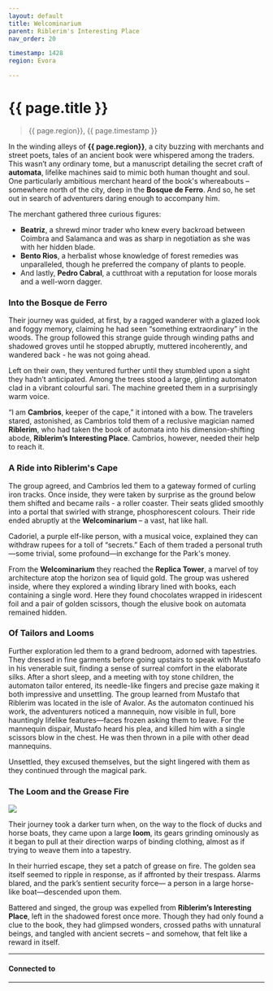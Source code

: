 ```yaml
---
layout: default
title: Welcominarium
parent: Riblerim's Interesting Place
nav_order: 20

timestamp: 1428
region: Evora

---
```


# {{ page.title }}

> {{ page.region}}, {{ page.timestamp }}

In the winding alleys of **{{ page.region}}**, a city buzzing with merchants and street poets, tales of an ancient book were whispered among the traders. This wasn’t any ordinary tome, but a manuscript detailing the secret craft of **automata**, lifelike machines said to mimic both human thought and soul. One particularly ambitious merchant heard of the book's whereabouts – somewhere north of the city, deep in the **Bosque de Ferro**. And so, he set out in search of adventurers daring enough to accompany him.

The merchant gathered three curious figures:

- **Beatriz**, a shrewd minor trader who knew every backroad between Coimbra and Salamanca and was as sharp in negotiation as she was with her hidden blade.
- **Bento Rios**, a herbalist whose knowledge of forest remedies was unparalleled, though he preferred the company of plants to people.
- And lastly, **Pedro Cabral**, a cutthroat with a reputation for loose morals and a well-worn dagger.

### Into the Bosque de Ferro

Their journey was guided, at first, by a ragged wanderer with a glazed look and foggy memory, claiming he had seen “something extraordinary” in the woods. The group followed this strange guide through winding paths and shadowed groves until he stopped abruptly, muttered incoherently, and wandered back - he was not going ahead.

Left on their own, they ventured further until they stumbled upon a sight they hadn’t anticipated. Among the trees stood a large, glinting automaton clad in a vibrant colourful sari. The machine greeted them in a surprisingly warm voice.

“I am **Cambrios**, keeper of the cape,” it intoned with a bow. The travelers stared, astonished, as Cambrios told them of a reclusive magician named **Riblerim**, who had taken the book of automata into his dimension-shifting abode, **Riblerim’s Interesting Place**. Cambrios, however, needed their help to reach it. 

### A Ride into Riblerim's Cape

The group agreed, and Cambrios led them to a gateway formed of curling iron tracks. Once inside, they were taken by surprise as the ground below them shifted and became rails - a roller coaster. Their seats glided smoothly into a portal that swirled with strange, phosphorescent colours. Their ride ended abruptly at the **Welcominarium** – a vast, hat like hall.

Cadoriel, a purple elf-like person, with a musical voice, explained they can withdraw rupees for a toll of “secrets.” Each of them traded a personal truth—some trivial, some profound—in exchange for the Park's money.

From the **Welcominarium** they reached the **Replica Tower**, a marvel of toy architecture atop the horizon sea of liquid gold. The group was ushered inside, where they explored a winding library lined with books, each containing a single word. Here they found chocolates wrapped in iridescent foil and a pair of golden scissors, though the elusive book on automata remained hidden.

### Of Tailors and Looms

Further exploration led them to a grand bedroom, adorned with tapestries. They dressed in fine garments before going upstairs to speak with Mustafo in his venerable suit, finding a sense of surreal comfort in the elaborate silks. After a short sleep, and a meeting with toy stone children, the automaton tailor entered, its needle-like fingers and precise gaze making it both impressive and unsettling. The group learned from Mustafo that Riblerim was located in the isle of Avalor. As the automaton continued his work, the adventurers noticed a mannequin, now visible in full, bore hauntingly lifelike features—faces frozen asking them to leave. For the mannequin dispair, Mustafo heard his plea, and killed him with a single scissors blow in the chest. He was then thrown in a pile with other dead mannequins.

Unsettled, they excused themselves, but the sight lingered with them as they continued through the magical park.

### The Loom and the Grease Fire

![](https://i.imgur.com/HQfZGQa.png)


Their journey took a darker turn when, on the way to the flock of ducks and horse boats, they came upon a large **loom**, its gears grinding ominously as it began to pull at their direction warps of binding clothing, almost as if trying to weave them into a tapestry.

In their hurried escape, they set a patch of grease on fire. The golden sea itself seemed to ripple in response, as if affronted by their trespass. Alarms blared, and the park’s sentient security force— a person in a large horse-like boat—descended upon them.

Battered and singed, the group was expelled from **Riblerim’s Interesting Place**, left in the shadowed forest once more. Though they had only found a clue to the book, they had glimpsed wonders, crossed paths with unnatural beings, and tangled with ancient secrets – and somehow, that felt like a reward in itself.


---
#### Connected to

<!-- QueryToSerialize: LIST without ID "["+ title + "](https://terra-campaigns.github.io/"+ regexreplace(file.path, ".md", "") + ")" + ", from " + regexreplace(file.folder, "ouro/", "") FROM ([[]]) OR outgoing([[]]) WHERE file.name != "index" SORT file.folder DESC -->

---

